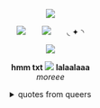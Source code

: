 <p align="center">
  <img src="https://64.media.tumblr.com/461bf79a45bd4055c224422352bf3a2e/d5139ddcba644d5a-5f/s1280x1920/5cd42b2a47794c412d61e3d0a928a4fe0b882290.pnj"/>
</p>

<p align="center">
</a>
<img src="https://64.media.tumblr.com/48bd86f552741afaa88cdf0b1298cac2/81f8a9b6b60b1f0c-44/s75x75_c1/e09ce871bd0b99f909fc5ac8221cc9aa82038fc0.webp"/> ⠀⠀ <img src="https://komarev.com/ghpvc/?username=jukejoints&color=3e0302&base=1000&style=flat&label=hunted_down" /> ⠀⠀ ◟ ✦ ◝
<p align="center">

  
<p align="center">
  <img src="https://i.ibb.co/93dYPn7m/alt-graphic.png"/>
</p>

<p align="center">
<b> hmm txt </b>  <img src="https://64.media.tumblr.com/6f029d285fd05396b69a752a2d856091/81f8a9b6b60b1f0c-f4/s75x75_c1/439bfba57f80378292a39e5bb6bec39b8a2d9f2d.webp"/> <b> lalaalaaa </b>
    <br>
<i> moreee </i>

  <details align="center">
<summary> quotes from queers </summary>
    10:48 PM[better clover] :/ too bad so sad
  <br>
11:07 PM[this a bird] I was thinking if ramen deltaruen my bad
  <br>
11:07 PM[this a bird] Kills mehelf
    <br>
twinklander , w2i.] together we are twinks
06:20 PM[homElander] yes
</details>
